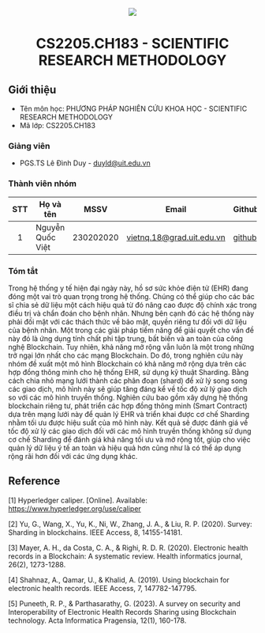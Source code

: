<p align="center">
  <a href="https://www.uit.edu.vn/"><img src="https://www.uit.edu.vn/sites/vi/files/banner.png"></a>
<h1 align="center"><b>CS2205.CH183 - SCIENTIFIC RESEARCH METHODOLOGY</b></h1>

## Giới thiệu

- Tên môn học: PHƯƠNG PHÁP NGHIÊN CỨU KHOA HỌC - SCIENTIFIC RESEARCH METHODOLOGY
- Mã lớp: CS2205.CH183

### Giảng viên

- PGS.TS Lê Đình Duy - duyld@uit.edu.vn

### Thành viên nhóm

| STT | Họ và tên        | MSSV      | Email                     | Github                              |
| :-: | ---------------- | --------- | ------------------------- | ----------------------------------- |
|  1  | Nguyễn Quốc Việt | 230202020 | vietnq.18@grad.uit.edu.vn | [github](https://github.com/VietNe) |

### Tóm tắt

Trong hệ thống y tế hiện đại ngày này, hồ sơ sức khỏe điện tử (EHR) đang đóng một vai trò quan trọng trong hệ thống. Chúng có thể giúp cho các bác sĩ chia sẻ dữ liệu một cách hiệu quả từ đó nâng cao được độ chính xác trong điều trị và chẩn đoán cho bệnh nhân. Nhưng bên cạnh đó các hệ thống này phải đối mặt với các thách thức về bảo mật, quyền riêng tư đối với dữ liệu của bệnh nhân. Một trong các giải pháp tiềm năng để giải quyết cho vấn đề này đó là ứng dụng tính chất phi tập trung, bất biến và an toàn của công nghệ Blockchain. Tuy nhiên, khả năng mở rộng vẫn luôn là một trong những trở ngại lớn nhất cho các mạng Blockchain. Do đó, trong nghiên cứu này nhóm đề xuất một mô hình Blockchain có khả năng mở rộng dựa trên các hợp đồng thông minh cho hệ thống EHR, sử dụng kỹ thuật Sharding. Bằng cách chia nhỏ mạng lưới thành các phân đoạn (shard) để xử lý song song các giao dịch, mô hình này sẽ giúp tăng đáng kể về tốc độ xử lý giao dịch so với các mô hình truyền thống. Nghiên cứu bao gồm xây dựng hệ thống blockchain riêng tư, phát triển các hợp đồng thông minh (Smart Contract) dựa trên mạng lưới này để quản lý EHR và triển khai được cơ chế Sharding nhằm tối ưu được hiệu suất của mô hình này. Kết quả sẽ được đánh giá về tốc độ xử lý các giao dịch đối với các mô hình truyền thống không sử dụng cơ chế Sharding để đánh giá khả năng tối ưu và mở rộng tốt, giúp cho việc quản lý dữ liệu ý tế an toàn và hiệu quả hơn cũng như là có thể áp dụng rộng rãi hơn đối với các ứng dụng khác.

## Reference

[1] Hyperledger caliper. [Online]. Available: https://www.hyperledger.org/use/caliper

[2] Yu, G., Wang, X., Yu, K., Ni, W., Zhang, J. A., & Liu, R. P. (2020). Survey: Sharding in blockchains. IEEE Access, 8, 14155-14181.

[3] Mayer, A. H., da Costa, C. A., & Righi, R. D. R. (2020). Electronic health records in a Blockchain: A systematic review. Health informatics journal, 26(2), 1273-1288.

[4] Shahnaz, A., Qamar, U., & Khalid, A. (2019). Using blockchain for electronic health records. IEEE Access, 7, 147782-147795.

[5] Puneeth, R. P., & Parthasarathy, G. (2023). A survey on security and Interoperability of Electronic Health Records Sharing using Blockchain technology. Acta Informatica Pragensia, 12(1), 160-178.
